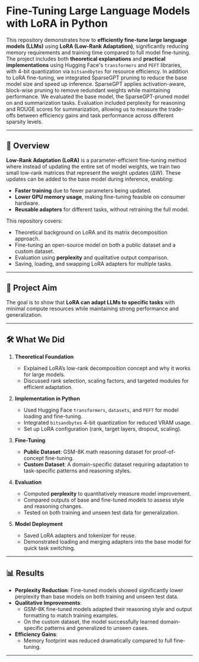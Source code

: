 # Fine-Tuning Large Language Models with LoRA in Python

This repository demonstrates how to **efficiently fine-tune large language models (LLMs)** using **LoRA (Low-Rank Adaptation)**, significantly reducing memory requirements and training time compared to full model fine-tuning.  
The project includes both **theoretical explanations** and **practical implementations** using Hugging Face's `transformers` and `PEFT` libraries, with 4-bit quantization via `bitsandbytes` for resource efficiency.
In addition to LoRA fine-tuning, we integrated SparseGPT pruning to reduce the base model size and speed up inference. SparseGPT applies activation-aware, block-wise pruning to remove redundant weights while maintaining performance. We evaluated the base model, the SparseGPT-pruned model on and summarization  tasks. Evaluation included perplexity for reasoning and ROUGE scores for summarization, allowing us to measure the trade-offs between efficiency gains and task performance across different sparsity levels.

---

## 📌 Overview

**Low-Rank Adaptation (LoRA)** is a parameter-efficient fine-tuning method where instead of updating the entire set of model weights, we train two small low-rank matrices that represent the weight updates (ΔW). These updates can be added to the base model during inference, enabling:

- **Faster training** due to fewer parameters being updated.
- **Lower GPU memory usage**, making fine-tuning feasible on consumer hardware.
- **Reusable adapters** for different tasks, without retraining the full model.

This repository covers:
- Theoretical background on LoRA and its matrix decomposition approach.
- Fine-tuning an open-source model on both a public dataset and a custom dataset.
- Evaluation using **perplexity** and qualitative output comparison.
- Saving, loading, and swapping LoRA adapters for multiple tasks.

---

## 🎯 Project Aim

The goal is to show that **LoRA can adapt LLMs to specific tasks** with minimal compute resources while maintaining strong performance and generalization.

---

## 🛠 What We Did

1. **Theoretical Foundation**  
   - Explained LoRA’s low-rank decomposition concept and why it works for large models.
   - Discussed rank selection, scaling factors, and targeted modules for efficient adaptation.

2. **Implementation in Python**  
   - Used Hugging Face `transformers`, `datasets`, and `PEFT` for model loading and fine-tuning.
   - Integrated `bitsandbytes` 4-bit quantization for reduced VRAM usage.
   - Set up LoRA configuration (rank, target layers, dropout, scaling).

3. **Fine-Tuning**  
   - **Public Dataset**: GSM-8K math reasoning dataset for proof-of-concept fine-tuning.  
   - **Custom Dataset**: A domain-specific dataset requiring adaptation to task-specific patterns and reasoning styles.

4. **Evaluation**  
   - Computed **perplexity** to quantitatively measure model improvement.
   - Compared outputs of base and fine-tuned models to assess style and reasoning changes.
   - Tested on both training and unseen test data for generalization.

5. **Model Deployment**  
   - Saved LoRA adapters and tokenizer for reuse.
   - Demonstrated loading and merging adapters into the base model for quick task switching.

---

## 📊 Results

- **Perplexity Reduction**: Fine-tuned models showed significantly lower perplexity than base models on both training and unseen test data.
- **Qualitative Improvements**:  
  - GSM-8K fine-tuned models adapted their reasoning style and output formatting to match training examples.
  - On the custom dataset, the model successfully learned domain-specific patterns and generalized to unseen cases.
- **Efficiency Gains**:  
  - Memory footprint was reduced dramatically compared to full fine-tuning.


---



